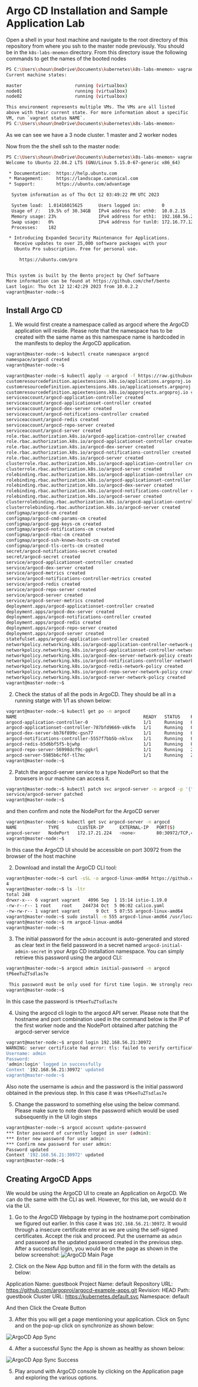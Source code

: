 # Argo CD Installation and Sample Application Lab

Open a shell in your host machine and navigate to the root directory of this repository from where you ssh to the master node previously. You should be in the `k8s-labs-mnemon` directory. From this directory issue the following commands to get the names of the booted nodes

```bash
PS C:\Users\shoun\OneDrive\Documents\kubernetes\k8s-labs-mnemon> vagrant status
Current machine states:

master                    running (virtualbox)
node01                    running (virtualbox)
node02                    running (virtualbox)

This environment represents multiple VMs. The VMs are all listed
above with their current state. For more information about a specific
VM, run `vagrant status NAME`.
PS C:\Users\shoun\OneDrive\Documents\kubernetes\k8s-labs-mnemon>
```

As we can see we have a 3 node cluster. 1 master and 2 worker nodes

Now from the the shell ssh to the master node:

```bash
PS C:\Users\shoun\OneDrive\Documents\kubernetes\k8s-labs-mnemon> vagrant ssh master
Welcome to Ubuntu 22.04.2 LTS (GNU/Linux 5.15.0-67-generic x86_64)

 * Documentation:  https://help.ubuntu.com
 * Management:     https://landscape.canonical.com
 * Support:        https://ubuntu.com/advantage

  System information as of Thu Oct 12 03:49:22 PM UTC 2023

  System load:  1.01416015625      Users logged in:        0
  Usage of /:   19.5% of 30.34GB   IPv4 address for eth0:  10.0.2.15
  Memory usage: 23%                IPv4 address for eth1:  192.168.56.20
  Swap usage:   0%                 IPv4 address for tunl0: 172.16.77.128
  Processes:    182

 * Introducing Expanded Security Maintenance for Applications.
   Receive updates to over 25,000 software packages with your
   Ubuntu Pro subscription. Free for personal use.

     https://ubuntu.com/pro


This system is built by the Bento project by Chef Software
More information can be found at https://github.com/chef/bento
Last login: Thu Oct 12 12:42:29 2023 from 10.0.2.2
vagrant@master-node:~$
```

## Install Argo CD

1. We would first create a namespace called as argocd where the ArgoCD application will reside. Please note that the namespace has to be created with the same name as this namespace name is hardcoded in the manifests to deploy the ArgoCD application.

```bash
vagrant@master-node:~$ kubectl create namespace argocd
namespace/argocd created
vagrant@master-node:~$
```

```bash
vagrant@master-node:~$ kubectl apply -n argocd -f https://raw.githubusercontent.com/argoproj/argo-cd/stable/manifests/install.yaml
customresourcedefinition.apiextensions.k8s.io/applications.argoproj.io created
customresourcedefinition.apiextensions.k8s.io/applicationsets.argoproj.io created
customresourcedefinition.apiextensions.k8s.io/appprojects.argoproj.io created
serviceaccount/argocd-application-controller created
serviceaccount/argocd-applicationset-controller created
serviceaccount/argocd-dex-server created
serviceaccount/argocd-notifications-controller created
serviceaccount/argocd-redis created
serviceaccount/argocd-repo-server created
serviceaccount/argocd-server created
role.rbac.authorization.k8s.io/argocd-application-controller created
role.rbac.authorization.k8s.io/argocd-applicationset-controller created
role.rbac.authorization.k8s.io/argocd-dex-server created
role.rbac.authorization.k8s.io/argocd-notifications-controller created
role.rbac.authorization.k8s.io/argocd-server created
clusterrole.rbac.authorization.k8s.io/argocd-application-controller created
clusterrole.rbac.authorization.k8s.io/argocd-server created
rolebinding.rbac.authorization.k8s.io/argocd-application-controller created
rolebinding.rbac.authorization.k8s.io/argocd-applicationset-controller created
rolebinding.rbac.authorization.k8s.io/argocd-dex-server created
rolebinding.rbac.authorization.k8s.io/argocd-notifications-controller created
rolebinding.rbac.authorization.k8s.io/argocd-server created
clusterrolebinding.rbac.authorization.k8s.io/argocd-application-controller created
clusterrolebinding.rbac.authorization.k8s.io/argocd-server created
configmap/argocd-cm created
configmap/argocd-cmd-params-cm created
configmap/argocd-gpg-keys-cm created
configmap/argocd-notifications-cm created
configmap/argocd-rbac-cm created
configmap/argocd-ssh-known-hosts-cm created
configmap/argocd-tls-certs-cm created
secret/argocd-notifications-secret created
secret/argocd-secret created
service/argocd-applicationset-controller created
service/argocd-dex-server created
service/argocd-metrics created
service/argocd-notifications-controller-metrics created
service/argocd-redis created
service/argocd-repo-server created
service/argocd-server created
service/argocd-server-metrics created
deployment.apps/argocd-applicationset-controller created
deployment.apps/argocd-dex-server created
deployment.apps/argocd-notifications-controller created
deployment.apps/argocd-redis created
deployment.apps/argocd-repo-server created
deployment.apps/argocd-server created
statefulset.apps/argocd-application-controller created
networkpolicy.networking.k8s.io/argocd-application-controller-network-policy created
networkpolicy.networking.k8s.io/argocd-applicationset-controller-network-policy created
networkpolicy.networking.k8s.io/argocd-dex-server-network-policy created
networkpolicy.networking.k8s.io/argocd-notifications-controller-network-policy created
networkpolicy.networking.k8s.io/argocd-redis-network-policy created
networkpolicy.networking.k8s.io/argocd-repo-server-network-policy created
networkpolicy.networking.k8s.io/argocd-server-network-policy created
vagrant@master-node:~$
```

2. Check the status of all the pods in ArgoCD. They should be all in a running statge with 1/1 as shown below:

```bash
vagrant@master-node:~$ kubectl get po -n argocd
NAME                                                READY   STATUS    RESTARTS        AGE
argocd-application-controller-0                     1/1     Running   0               8m2s
argocd-applicationset-controller-787bfd9669-v8kfm   1/1     Running   0               8m2s
argocd-dex-server-bb76f899c-gsn77                   1/1     Running   0               4m21s
argocd-notifications-controller-5557f7bb5b-nklvx    1/1     Running   0               8m2s
argocd-redis-b5d6bf5f5-bjwhp                        1/1     Running   0               8m2s
argocd-repo-server-56998dcf9c-ggkrl                 1/1     Running   2 (3m1s ago)    8m2s
argocd-server-5985b6cf6f-tl7mc                      1/1     Running   2 (3m30s ago)   8m2s
vagrant@master-node:~$
```

2. Patch the argocd-server service to a type NodePort so that the browsers in our machine can access it.

```bash
vagrant@master-node:~$ kubectl patch svc argocd-server -n argocd -p '{"spec": {"type": "NodePort"}}'
service/argocd-server patched
vagrant@master-node:~$
```
and then confirm and note the NodePort for the ArgoCD server
```bash
vagrant@master-node:~$ kubectl get svc argocd-server -n argocd
NAME            TYPE       CLUSTER-IP      EXTERNAL-IP   PORT(S)                      AGE
argocd-server   NodePort   172.17.21.224   <none>        80:30972/TCP,443:31991/TCP   11m
vagrant@master-node:~$
```
In this case the ArgoCD UI should be accessible on port 30972 from the browser of the host machine

2. Download and install the ArgoCD CLI tool:

```bash
vagrant@master-node:~$ curl -sSL -o argocd-linux-amd64 https://github.com/argoproj/argo-cd/releases/stable/download/argocd-linux-amd6
4
vagrant@master-node:~$ ls -ltr
total 248
drwxr-x--- 6 vagrant vagrant   4096 Sep  1 15:14 istio-1.19.0
-rw-r--r-- 1 root    root    244734 Oct  5 06:02 calico.yaml
-rw-rw-r-- 1 vagrant vagrant      9 Oct  5 07:55 argocd-linux-amd64
vagrant@master-node:~$ sudo install -m 555 argocd-linux-amd64 /usr/local/bin/argocd
vagrant@master-node:~$ rm argocd-linux-amd64
vagrant@master-node:~$
```

3. The initial password for the `admin` account is auto-generated and stored as clear text in the field password in a secret named `argocd-initial-admin-secret` in your Argo CD installation namespace. You can simply retrieve this password using the argocd CLI:

```bash
vagrant@master-node:~$ argocd admin initial-password -n argocd
tP6eeTuZTsdlas7e

 This password must be only used for first time login. We strongly recommend you update the password using `argocd account update-password`.
vagrant@master-node:~$
```

In this case the password is `tP6eeTuZTsdlas7e`

4. Using the argocd cli login to the argocd API server. Please note that the hostname and port combination used in the command below is the IP of the first worker node and the NodePort obtained after patching the argocd-server service

```bash
vagrant@master-node:~$ argocd login 192.168.56.21:30972
WARNING: server certificate had error: tls: failed to verify certificate: x509: cannot validate certificate for 192.168.56.21 because it doesn't contain any IP SANs. Proceed insecurely (y/n)? y
Username: admin
Password:
'admin:login' logged in successfully
Context '192.168.56.21:30972' updated
vagrant@master-node:~$
```

Also note the username is `admin` and the password is the initial password obtained in the previous step. In this case it was `tP6eeTuZTsdlas7e`

5. Change the password to something else using the below command. Please make sure to note down the password which would be used subsequently in the UI login steps

```bash
vagrant@master-node:~$ argocd account update-password
*** Enter password of currently logged in user (admin):
*** Enter new password for user admin:
*** Confirm new password for user admin:
Password updated
Context '192.168.56.21:30972' updated
vagrant@master-node:~$
```

## Creating ArgoCD Apps

We would be using the ArgoCD UI to create an Application on ArgoCD. We can do the same with the CLI as well. However, for this lab, we would do it via the UI.

1. Go to the ArgoCD Webpage by typing in the hostname:port combination we figured out earlier. In this case it was `192.168.56.21:30972`. It would through a insecure certificate error as we are using the self-signed certificates. Accept the risk and proceed. Put the username as `admin` and password as the updated password created in the previous step. After a successful login, you would be on the page as shown in the below screenshot:
![ArgoCD Main Page](./1-argo-cd-main-page.png)

2. Click on the New App button and fill in the form with the details as below:

Application Name: guestbook
Project Name: default
Repository URL: https://github.com/argoproj/argocd-example-apps.git
Revision: HEAD
Path: guestbook
Cluster URL: https://kubernetes.default.svc
Namespace: default

And then Click the Create Button

3. After this you will get a page mentioning your application. Click on Sync and on the pop-up click on synchronize as shown below:

![ArgoCD App Sync](./2-argo-cd-app-sync.png)

4. After a successful Sync the App is shown as healthy as shown below:

![ArgoCD App Sync Success](./3-argo-cd-app-sync-success.png)

5. Play around with ArgoCD console by clicking on the Application page and exploring the various options.